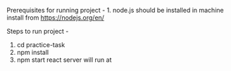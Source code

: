 

Prerequisites for running project -
    1. node.js should be installed in machine
    install from https://nodejs.org/en/

Steps to run project -
1. cd practice-task
2. npm install
3. npm start
react server will run at 